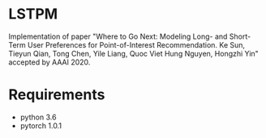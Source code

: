 # LSTPM
Implementation of paper "Where to Go Next: Modeling Long- and Short-Term User Preferences for
Point-of-Interest Recommendation. Ke Sun, Tieyun Qian, Tong Chen, Yile Liang, Quoc Viet Hung Nguyen, Hongzhi Yin" accepted by AAAI 2020.

# Requirements
* python 3.6
* pytorch 1.0.1
